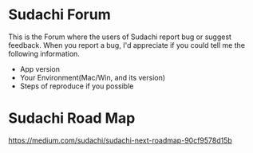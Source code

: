 # Sudachi Forum
This is the Forum where the users of Sudachi report bug or suggest feedback.
When you report a bug, I'd appreciate if you could tell me the following information.

- App version
- Your Environment(Mac/Win, and its version)
- Steps of reproduce if you possible

# Sudachi Road Map
https://medium.com/sudachi/sudachi-next-roadmap-90cf9578d15b
